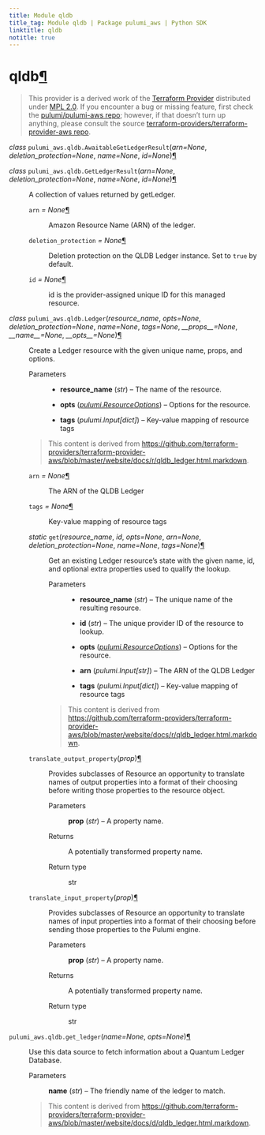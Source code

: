 ```yaml
---
title: Module qldb
title_tag: Module qldb | Package pulumi_aws | Python SDK
linktitle: qldb
notitle: true
---
```


<div class="section" id="qldb">
<h1>qldb<a class="headerlink" href="#qldb" title="Permalink to this headline">¶</a></h1>
<blockquote>
<div><p>This provider is a derived work of the <a class="reference external" href="https://github.com/terraform-providers/terraform-provider-aws">Terraform Provider</a> distributed under
<a class="reference external" href="https://www.mozilla.org/en-US/MPL/2.0/">MPL 2.0</a>. If you encounter a bug or missing feature, first check the
<a class="reference external" href="https://github.com/pulumi/pulumi-aws/issues">pulumi/pulumi-aws repo</a>; however, if that doesn’t turn up
anything, please consult the source <a class="reference external" href="https://github.com/terraform-providers/terraform-provider-aws/issues">terraform-providers/terraform-provider-aws repo</a>.</p>
</div></blockquote>
<span class="target" id="module-pulumi_aws.qldb"></span><dl class="class">
<dt id="pulumi_aws.qldb.AwaitableGetLedgerResult">
<em class="property">class </em><code class="sig-prename descclassname">pulumi_aws.qldb.</code><code class="sig-name descname">AwaitableGetLedgerResult</code><span class="sig-paren">(</span><em class="sig-param">arn=None</em>, <em class="sig-param">deletion_protection=None</em>, <em class="sig-param">name=None</em>, <em class="sig-param">id=None</em><span class="sig-paren">)</span><a class="headerlink" href="#pulumi_aws.qldb.AwaitableGetLedgerResult" title="Permalink to this definition">¶</a></dt>
<dd></dd></dl>

<dl class="class">
<dt id="pulumi_aws.qldb.GetLedgerResult">
<em class="property">class </em><code class="sig-prename descclassname">pulumi_aws.qldb.</code><code class="sig-name descname">GetLedgerResult</code><span class="sig-paren">(</span><em class="sig-param">arn=None</em>, <em class="sig-param">deletion_protection=None</em>, <em class="sig-param">name=None</em>, <em class="sig-param">id=None</em><span class="sig-paren">)</span><a class="headerlink" href="#pulumi_aws.qldb.GetLedgerResult" title="Permalink to this definition">¶</a></dt>
<dd><p>A collection of values returned by getLedger.</p>
<dl class="attribute">
<dt id="pulumi_aws.qldb.GetLedgerResult.arn">
<code class="sig-name descname">arn</code><em class="property"> = None</em><a class="headerlink" href="#pulumi_aws.qldb.GetLedgerResult.arn" title="Permalink to this definition">¶</a></dt>
<dd><p>Amazon Resource Name (ARN) of the ledger.</p>
</dd></dl>

<dl class="attribute">
<dt id="pulumi_aws.qldb.GetLedgerResult.deletion_protection">
<code class="sig-name descname">deletion_protection</code><em class="property"> = None</em><a class="headerlink" href="#pulumi_aws.qldb.GetLedgerResult.deletion_protection" title="Permalink to this definition">¶</a></dt>
<dd><p>Deletion protection on the QLDB Ledger instance. Set to <code class="docutils literal notranslate"><span class="pre">true</span></code> by default.</p>
</dd></dl>

<dl class="attribute">
<dt id="pulumi_aws.qldb.GetLedgerResult.id">
<code class="sig-name descname">id</code><em class="property"> = None</em><a class="headerlink" href="#pulumi_aws.qldb.GetLedgerResult.id" title="Permalink to this definition">¶</a></dt>
<dd><p>id is the provider-assigned unique ID for this managed resource.</p>
</dd></dl>

</dd></dl>

<dl class="class">
<dt id="pulumi_aws.qldb.Ledger">
<em class="property">class </em><code class="sig-prename descclassname">pulumi_aws.qldb.</code><code class="sig-name descname">Ledger</code><span class="sig-paren">(</span><em class="sig-param">resource_name</em>, <em class="sig-param">opts=None</em>, <em class="sig-param">deletion_protection=None</em>, <em class="sig-param">name=None</em>, <em class="sig-param">tags=None</em>, <em class="sig-param">__props__=None</em>, <em class="sig-param">__name__=None</em>, <em class="sig-param">__opts__=None</em><span class="sig-paren">)</span><a class="headerlink" href="#pulumi_aws.qldb.Ledger" title="Permalink to this definition">¶</a></dt>
<dd><p>Create a Ledger resource with the given unique name, props, and options.</p>
<dl class="field-list simple">
<dt class="field-odd">Parameters</dt>
<dd class="field-odd"><ul class="simple">
<li><p><strong>resource_name</strong> (<em>str</em>) – The name of the resource.</p></li>
<li><p><strong>opts</strong> (<a class="reference internal" href="../../pulumi/#pulumi.ResourceOptions" title="pulumi.ResourceOptions"><em>pulumi.ResourceOptions</em></a>) – Options for the resource.</p></li>
<li><p><strong>tags</strong> (<em>pulumi.Input</em><em>[</em><em>dict</em><em>]</em>) – Key-value mapping of resource tags</p></li>
</ul>
</dd>
</dl>
<blockquote>
<div><p>This content is derived from <a class="reference external" href="https://github.com/terraform-providers/terraform-provider-aws/blob/master/website/docs/r/qldb_ledger.html.markdown">https://github.com/terraform-providers/terraform-provider-aws/blob/master/website/docs/r/qldb_ledger.html.markdown</a>.</p>
</div></blockquote>
<dl class="attribute">
<dt id="pulumi_aws.qldb.Ledger.arn">
<code class="sig-name descname">arn</code><em class="property"> = None</em><a class="headerlink" href="#pulumi_aws.qldb.Ledger.arn" title="Permalink to this definition">¶</a></dt>
<dd><p>The ARN of the QLDB Ledger</p>
</dd></dl>

<dl class="attribute">
<dt id="pulumi_aws.qldb.Ledger.tags">
<code class="sig-name descname">tags</code><em class="property"> = None</em><a class="headerlink" href="#pulumi_aws.qldb.Ledger.tags" title="Permalink to this definition">¶</a></dt>
<dd><p>Key-value mapping of resource tags</p>
</dd></dl>

<dl class="method">
<dt id="pulumi_aws.qldb.Ledger.get">
<em class="property">static </em><code class="sig-name descname">get</code><span class="sig-paren">(</span><em class="sig-param">resource_name</em>, <em class="sig-param">id</em>, <em class="sig-param">opts=None</em>, <em class="sig-param">arn=None</em>, <em class="sig-param">deletion_protection=None</em>, <em class="sig-param">name=None</em>, <em class="sig-param">tags=None</em><span class="sig-paren">)</span><a class="headerlink" href="#pulumi_aws.qldb.Ledger.get" title="Permalink to this definition">¶</a></dt>
<dd><p>Get an existing Ledger resource’s state with the given name, id, and optional extra
properties used to qualify the lookup.</p>
<dl class="field-list simple">
<dt class="field-odd">Parameters</dt>
<dd class="field-odd"><ul class="simple">
<li><p><strong>resource_name</strong> (<em>str</em>) – The unique name of the resulting resource.</p></li>
<li><p><strong>id</strong> (<em>str</em>) – The unique provider ID of the resource to lookup.</p></li>
<li><p><strong>opts</strong> (<a class="reference internal" href="../../pulumi/#pulumi.ResourceOptions" title="pulumi.ResourceOptions"><em>pulumi.ResourceOptions</em></a>) – Options for the resource.</p></li>
<li><p><strong>arn</strong> (<em>pulumi.Input</em><em>[</em><em>str</em><em>]</em>) – The ARN of the QLDB Ledger</p></li>
<li><p><strong>tags</strong> (<em>pulumi.Input</em><em>[</em><em>dict</em><em>]</em>) – Key-value mapping of resource tags</p></li>
</ul>
</dd>
</dl>
<blockquote>
<div><p>This content is derived from <a class="reference external" href="https://github.com/terraform-providers/terraform-provider-aws/blob/master/website/docs/r/qldb_ledger.html.markdown">https://github.com/terraform-providers/terraform-provider-aws/blob/master/website/docs/r/qldb_ledger.html.markdown</a>.</p>
</div></blockquote>
</dd></dl>

<dl class="method">
<dt id="pulumi_aws.qldb.Ledger.translate_output_property">
<code class="sig-name descname">translate_output_property</code><span class="sig-paren">(</span><em class="sig-param">prop</em><span class="sig-paren">)</span><a class="headerlink" href="#pulumi_aws.qldb.Ledger.translate_output_property" title="Permalink to this definition">¶</a></dt>
<dd><p>Provides subclasses of Resource an opportunity to translate names of output properties
into a format of their choosing before writing those properties to the resource object.</p>
<dl class="field-list simple">
<dt class="field-odd">Parameters</dt>
<dd class="field-odd"><p><strong>prop</strong> (<em>str</em>) – A property name.</p>
</dd>
<dt class="field-even">Returns</dt>
<dd class="field-even"><p>A potentially transformed property name.</p>
</dd>
<dt class="field-odd">Return type</dt>
<dd class="field-odd"><p>str</p>
</dd>
</dl>
</dd></dl>

<dl class="method">
<dt id="pulumi_aws.qldb.Ledger.translate_input_property">
<code class="sig-name descname">translate_input_property</code><span class="sig-paren">(</span><em class="sig-param">prop</em><span class="sig-paren">)</span><a class="headerlink" href="#pulumi_aws.qldb.Ledger.translate_input_property" title="Permalink to this definition">¶</a></dt>
<dd><p>Provides subclasses of Resource an opportunity to translate names of input properties into
a format of their choosing before sending those properties to the Pulumi engine.</p>
<dl class="field-list simple">
<dt class="field-odd">Parameters</dt>
<dd class="field-odd"><p><strong>prop</strong> (<em>str</em>) – A property name.</p>
</dd>
<dt class="field-even">Returns</dt>
<dd class="field-even"><p>A potentially transformed property name.</p>
</dd>
<dt class="field-odd">Return type</dt>
<dd class="field-odd"><p>str</p>
</dd>
</dl>
</dd></dl>

</dd></dl>

<dl class="function">
<dt id="pulumi_aws.qldb.get_ledger">
<code class="sig-prename descclassname">pulumi_aws.qldb.</code><code class="sig-name descname">get_ledger</code><span class="sig-paren">(</span><em class="sig-param">name=None</em>, <em class="sig-param">opts=None</em><span class="sig-paren">)</span><a class="headerlink" href="#pulumi_aws.qldb.get_ledger" title="Permalink to this definition">¶</a></dt>
<dd><p>Use this data source to fetch information about a Quantum Ledger Database.</p>
<dl class="field-list simple">
<dt class="field-odd">Parameters</dt>
<dd class="field-odd"><p><strong>name</strong> (<em>str</em>) – The friendly name of the ledger to match.</p>
</dd>
</dl>
<blockquote>
<div><p>This content is derived from <a class="reference external" href="https://github.com/terraform-providers/terraform-provider-aws/blob/master/website/docs/d/qldb_ledger.html.markdown">https://github.com/terraform-providers/terraform-provider-aws/blob/master/website/docs/d/qldb_ledger.html.markdown</a>.</p>
</div></blockquote>
</dd></dl>

</div>
